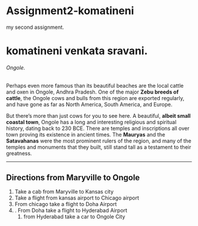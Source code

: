 # Assignment2-komatineni
my second assignment.
# komatineni venkata sravani.
###### Ongole.

 Perhaps even more famous than its beautiful beaches are the local cattle and oxen in Ongole, Andhra Pradesh. One of the major **Zebu breeds of cattle**, the Ongole cows and bulls from this region are exported regularly, and have gone as far as North America, South America, and Europe.

But there’s more than just cows for you to see here. A beautiful, **albeit small coastal town**, Ongole has a long and interesting religious and spiritual history, dating back to 230 BCE. There are temples and inscriptions all over town proving its existence in ancient times. The **Mauryas** and the **Satavahanas** were the most prominent rulers of the region, and many of the temples and monuments that they built, still stand tall as a testament to their greatness.
    

***

## Directions from Maryville to Ongole
 
 1. Take a cab from Maryville to Kansas city
 2. Take a flight from kansas airport to Chicago airport
 3. From chicago take a flight to Doha Airport
 4. . From Doha take a flight to Hyderabad Airport
    1. from Hyderabad take a car to Ongole City
